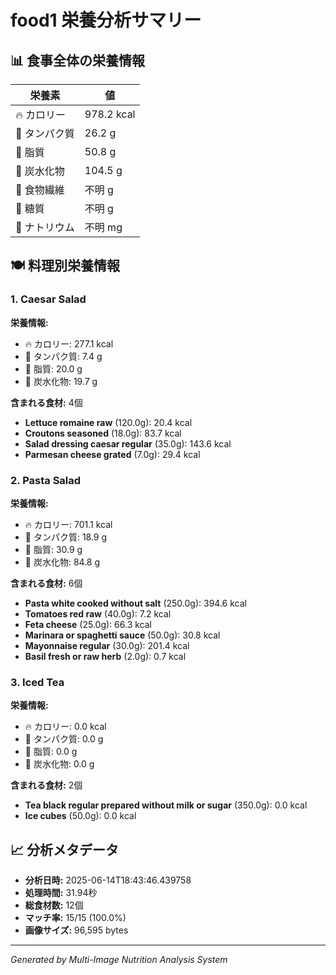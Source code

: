 # food1 栄養分析サマリー

## 📊 食事全体の栄養情報

| 栄養素 | 値 |
|--------|-----|
| 🔥 カロリー | 978.2 kcal |
| 🥩 タンパク質 | 26.2 g |
| 🧈 脂質 | 50.8 g |
| 🍞 炭水化物 | 104.5 g |
| 🌾 食物繊維 | 不明 g |
| 🍯 糖質 | 不明 g |
| 🧂 ナトリウム | 不明 mg |

## 🍽️ 料理別栄養情報

### 1. Caesar Salad

**栄養情報:**
- 🔥 カロリー: 277.1 kcal
- 🥩 タンパク質: 7.4 g
- 🧈 脂質: 20.0 g
- 🍞 炭水化物: 19.7 g

**含まれる食材:** 4個

- **Lettuce romaine raw** (120.0g): 20.4 kcal
- **Croutons seasoned** (18.0g): 83.7 kcal
- **Salad dressing caesar regular** (35.0g): 143.6 kcal
- **Parmesan cheese grated** (7.0g): 29.4 kcal

### 2. Pasta Salad

**栄養情報:**
- 🔥 カロリー: 701.1 kcal
- 🥩 タンパク質: 18.9 g
- 🧈 脂質: 30.9 g
- 🍞 炭水化物: 84.8 g

**含まれる食材:** 6個

- **Pasta white cooked without salt** (250.0g): 394.6 kcal
- **Tomatoes red raw** (40.0g): 7.2 kcal
- **Feta cheese** (25.0g): 66.3 kcal
- **Marinara or spaghetti sauce** (50.0g): 30.8 kcal
- **Mayonnaise regular** (30.0g): 201.4 kcal
- **Basil fresh or raw herb** (2.0g): 0.7 kcal

### 3. Iced Tea

**栄養情報:**
- 🔥 カロリー: 0.0 kcal
- 🥩 タンパク質: 0.0 g
- 🧈 脂質: 0.0 g
- 🍞 炭水化物: 0.0 g

**含まれる食材:** 2個

- **Tea black regular prepared without milk or sugar** (350.0g): 0.0 kcal
- **Ice cubes** (50.0g): 0.0 kcal

## 📈 分析メタデータ

- **分析日時:** 2025-06-14T18:43:46.439758
- **処理時間:** 31.94秒
- **総食材数:** 12個
- **マッチ率:** 15/15 (100.0%)
- **画像サイズ:** 96,595 bytes

---
*Generated by Multi-Image Nutrition Analysis System*
